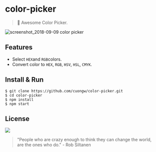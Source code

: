 # color-picker

> 🌈 Awesome Color Picker.

![screenshot_2018-09-09 color picker](https://user-images.githubusercontent.com/34389409/45758999-21c91800-bc51-11e8-9763-fca774cea7c6.png)

## Features

* Select `HEX`and `RGB`colors.
* Convert color to `HEX`, `RGB`, `HSV`, `HSL`, `CMYK`.

## Install & Run

```
$ git clone https://github.com/cuongw/color-picker.git
$ cd color-picker 
$ npm install
$ npm start
```

## License

![](https://img.shields.io/github/license/cuongw/color-picker.svg?style=flat-square)


<!-- INSPIRATIONAL_QUOTE_START -->
> "People who are crazy enough to think they can change the world, are the ones who do." - Rob Siltanen
<!-- INSPIRATIONAL_QUOTE_END -->
